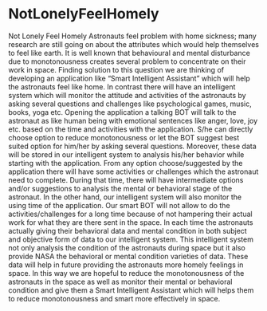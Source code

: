 # NotLonelyFeelHomely
Not Lonely Feel Homely  Astronauts feel problem with home sickness; many research are still going on about the attributes which would help themselves to feel like earth. It is well known that behavioural and mental disturbance due to monotonousness creates several problem to concentrate on their work in space. Finding solution to this question we are thinking of developing an application like “Smart Intelligent Assistant” which will help the astronauts feel like home. In contrast there will have an intelligent system which will monitor the attitude and activities of the astronauts by asking several questions and challenges like psychological games, music, books, yoga etc. Opening the application a talking BOT will talk to the astronaut as like human being with emotional sentences like anger, love, joy etc. based on the time and activities with the application. S/he can directly choose option to reduce monotonousness or let the BOT suggest best suited option for him/her by asking several questions. Moreover, these data will be stored in our intelligent system to analysis his/her behavior while starting with the application. From any option choose/suggested by the application there will have some activities or challenges which the astronaut need to complete. During that time, there will have intermediate options and/or suggestions to analysis the mental or behavioral stage of the astronaut. In the other hand, our intelligent system will also monitor the using time of the application. Our smart BOT will not allow to do the activities/challenges for a long time because of not hampering their actual work for what they are there sent in the space. In each time the astronauts actually giving their behavioral data and mental condition in both subject and objective form of data to our intelligent system. This intelligent system not only analysis the condition of the astronauts during space but it also provide NASA the behavioral or mental condition varieties of data. These data will help in future providing the astronauts more homely feelings in space. In this way we are hopeful to reduce the monotonousness of the astronauts in the space as well as monitor their mental or behavioral condition and give them a Smart Intelligent Assistant which will helps them to reduce monotonousness and smart more effectively in space. 
